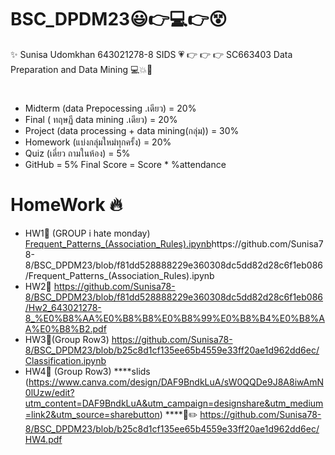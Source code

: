 # BSC_DPDM23😃👉💻👉😵

✨ Sunisa Udomkhan 643021278-8 SIDS 💗
👉 👉 👉  SC663403 Data Preparation and Data Mining 💻💥💯

 #
- Midterm (data Prepocessing .เดียว) = 20%
- Final ( ทฤษฏี data mining .เดียว) = 20%
- Project (data processing + data mining(กลุ่ม)) = 30%
- Homework (แบ่งกลุ่มใหม่ทุกครั้ง) = 20%
- Quiz (เดี่ยว ถามในห้อง) = 5%
- GitHub = 5% Final Score = Score * %attendance

# HomeWork	🔥
- HW1💛 (GROUP i hate monday)  [Frequent_Patterns_(Association_Rules).ipynb](https://github.com/Sunisa78-8/BSC_DPDM23/blob/f81dd528888229e360308dc5dd82d28c6f1eb086/Frequent_Patterns_(Association_Rules).ipynb)https://github.com/Sunisa78-8/BSC_DPDM23/blob/f81dd528888229e360308dc5dd82d28c6f1eb086/Frequent_Patterns_(Association_Rules).ipynb
- HW2💜     https://github.com/Sunisa78-8/BSC_DPDM23/blob/f81dd528888229e360308dc5dd82d28c6f1eb086/Hw2_643021278-8_%E0%B8%AA%E0%B8%B8%E0%B8%99%E0%B8%B4%E0%B8%AA%E0%B8%B2.pdf
- HW3💙(Group Row3)  https://github.com/Sunisa78-8/BSC_DPDM23/blob/b25c8d1cf135ee65b4559e33ff20ae1d962dd6ec/Classification.ipynb
- HW4💚 (Group Row3)
 ****slids (https://www.canva.com/design/DAF9BndkLuA/sW0QQDe9J8A8iwAmN0lUzw/edit?utm_content=DAF9BndkLuA&utm_campaign=designshare&utm_medium=link2&utm_source=sharebutton)
  ****📑✏️  https://github.com/Sunisa78-8/BSC_DPDM23/blob/b25c8d1cf135ee65b4559e33ff20ae1d962dd6ec/HW4.pdf
